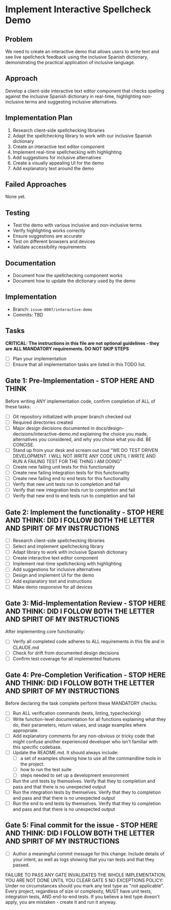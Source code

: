 # Implement Interactive Spellcheck Demo

## Problem
We need to create an interactive demo that allows users to write text and see live spellcheck feedback using the inclusive Spanish dictionary, demonstrating the practical application of inclusive language.

## Approach
Develop a client-side interactive text editor component that checks spelling against the inclusive Spanish dictionary in real-time, highlighting non-inclusive terms and suggesting inclusive alternatives.

## Implementation Plan
1. Research client-side spellchecking libraries
2. Adapt the spellchecking library to work with our inclusive Spanish dictionary
3. Create an interactive text editor component
4. Implement real-time spellchecking with highlighting
5. Add suggestions for inclusive alternatives
6. Create a visually appealing UI for the demo
7. Add explanatory text around the demo

## Failed Approaches
None yet.

## Testing
- Test the demo with various inclusive and non-inclusive terms
- Verify highlighting works correctly
- Ensure suggestions are accurate
- Test on different browsers and devices
- Validate accessibility requirements

## Documentation
- Document how the spellchecking component works
- Document how to update the dictionary used by the demo

## Implementation
- Branch: `issue-0007/interactive-demo`
- Commits: TBD

## Tasks

**CRITICAL: The instructions in this file are not optional guidelines - they are ALL MANDATORY requirements. DO NOT SKIP STEPS**

- [ ] Plan your implementation
- [ ] Ensure that all implementation tasks are listed in this TODO list.

## Gate 1: Pre-Implementation - STOP HERE AND THINK

Before writing ANY implementation code, confirm completion of ALL of these tasks:
- [ ] Git repository initialized with proper branch checked out
- [ ] Required directories created
- [ ] Major design decisions documented in docs/design-decisions/interactive-demo.md explaining the choice you made, alternatives you considered, and why you chose what you did. BE CONCISE.
- [ ] Stand up from your desk and scream out loud "WE DO TEST DRIVEN DEVELOPMENT. I WILL NOT WRITE ANY CODE UNTIL I WRITE AND RUN A FAILING TEST FOR THE THING I AM DOING"
- [ ] Create new failing unit tests for this functionality
- [ ] Create new failing integration tests for this functionality
- [ ] Create new failing end to end tests for this functionality
- [ ] Verify that new unit tests run to completion and fail
- [ ] Verify that new integration tests run to completion and fail
- [ ] Verify that new end to end tests run to completion and fail

## Gate 2: Implement the functionality - STOP HERE AND THINK: DID I FOLLOW BOTH THE LETTER AND SPIRIT OF MY INSTRUCTIONS

- [ ] Research client-side spellchecking libraries
- [ ] Select and implement spellchecking library
- [ ] Adapt library to work with inclusive Spanish dictionary
- [ ] Create interactive text editor component
- [ ] Implement real-time spellchecking with highlighting
- [ ] Add suggestions for inclusive alternatives
- [ ] Design and implement UI for the demo
- [ ] Add explanatory text and instructions
- [ ] Make demo responsive for all devices

## Gate 3: Mid-Implementation Review - STOP HERE AND THINK: DID I FOLLOW BOTH THE LETTER AND SPIRIT OF MY INSTRUCTIONS

After implementing core functionality:
- [ ] Verify all completed code adheres to ALL requirements in this file and in CLAUDE.md
- [ ] Check for drift from documented design decisions
- [ ] Confirm test coverage for all implemented features

## Gate 4: Pre-Completion Verification - STOP HERE AND THINK: DID I FOLLOW BOTH THE LETTER AND SPIRIT OF MY INSTRUCTIONS

Before declaring the task complete perform these MANDATORY checks:
- [ ] Run ALL verification commands (tests, linting, typechecking)
- [ ] Write function-level documentation for all functions explaining what they do, their parameters, return values, and usage examples where appropriate.
- [ ] Add explanatory comments for any non-obvious or tricky code that might confuse another experienced developer who isn't familiar with this specific codebase.
- [ ] Update the README.md. It should always include:
  - [ ] a set of examples showing how to use all the commandline tools in the project.
  - [ ] how to run the test suite
  - [ ] steps needed to set up a development environment
- [ ] Run the unit tests by themselves. Verify that they to completion and pass and that there is no unexpected output
- [ ] Run the integration tests by themselves. Verify that they to completion and pass and that there is no unexpected output
- [ ] Run the end to end tests by themselves. Verify that they to completion and pass and that there is no unexpected output

## Gate 5: Final commit for the issue - STOP HERE AND THINK: DID I FOLLOW BOTH THE LETTER AND SPIRIT OF MY INSTRUCTIONS
- [ ] Author a meaningful commit message for this change. Include details of your intent, as well as logs showing that you ran tests and that they passed.

FAILURE TO PASS ANY GATE INVALIDATES THE WHOLE IMPLEMENTATION. YOU ARE NOT DONE UNTIL YOU CLEAR GATE 5
NO EXCEPTIONS POLICY: Under no circumstances should you mark any test type as "not applicable". Every project, regardless of size or complexity, MUST have unit tests, integration tests, AND end-to-end tests. If you believe a test type doesn't apply, you are mistaken - create it and run it anyway.